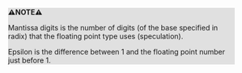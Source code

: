 <div style="margin:2em; background-color: #e0e0e0;">

<strong>⚠️NOTE️️️⚠️</strong>

Mantissa digits is the number of digits (of the base specified in radix) that the floating point type uses (speculation).

Epsilon is the difference between 1 and the floating point number just before 1.
</div>

